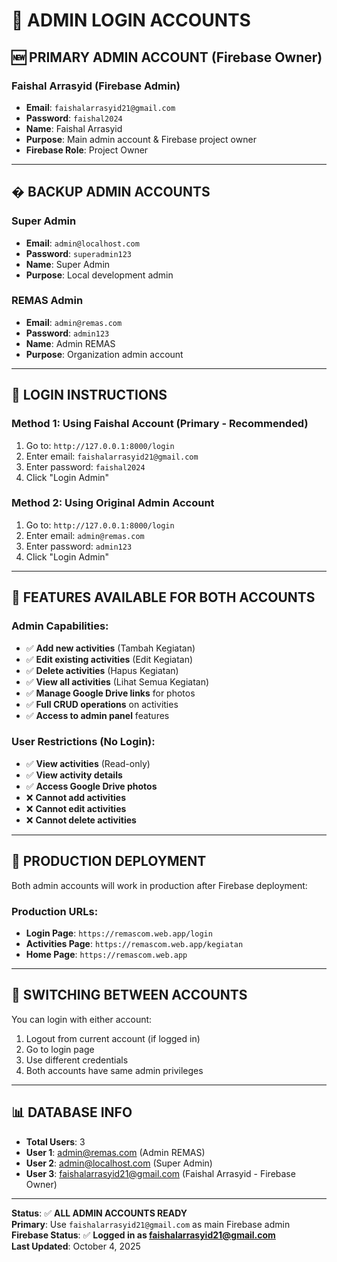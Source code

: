 # 👤 ADMIN LOGIN ACCOUNTS

## 🆕 **PRIMARY ADMIN ACCOUNT (Firebase Owner)**

### Faishal Arrasyid (Firebase Admin)
- **Email**: `faishalarrasyid21@gmail.com`
- **Password**: `faishal2024`
- **Name**: Faishal Arrasyid
- **Purpose**: Main admin account & Firebase project owner
- **Firebase Role**: Project Owner

---

## � **BACKUP ADMIN ACCOUNTS**

### Super Admin
- **Email**: `admin@localhost.com`
- **Password**: `superadmin123`
- **Name**: Super Admin
- **Purpose**: Local development admin

### REMAS Admin
- **Email**: `admin@remas.com`
- **Password**: `admin123`
- **Name**: Admin REMAS
- **Purpose**: Organization admin account

---

## 🔐 **LOGIN INSTRUCTIONS**

### Method 1: Using Faishal Account (Primary - Recommended)
1. Go to: `http://127.0.0.1:8000/login`
2. Enter email: `faishalarrasyid21@gmail.com`
3. Enter password: `faishal2024`
4. Click "Login Admin"

### Method 2: Using Original Admin Account
1. Go to: `http://127.0.0.1:8000/login`
2. Enter email: `admin@remas.com`
3. Enter password: `admin123`
4. Click "Login Admin"

---

## 🎯 **FEATURES AVAILABLE FOR BOTH ACCOUNTS**

### Admin Capabilities:
- ✅ **Add new activities** (Tambah Kegiatan)
- ✅ **Edit existing activities** (Edit Kegiatan)
- ✅ **Delete activities** (Hapus Kegiatan)
- ✅ **View all activities** (Lihat Semua Kegiatan)
- ✅ **Manage Google Drive links** for photos
- ✅ **Full CRUD operations** on activities
- ✅ **Access to admin panel** features

### User Restrictions (No Login):
- ✅ **View activities** (Read-only)
- ✅ **View activity details** 
- ✅ **Access Google Drive photos**
- ❌ **Cannot add activities**
- ❌ **Cannot edit activities**
- ❌ **Cannot delete activities**

---

## 🚀 **PRODUCTION DEPLOYMENT**

Both admin accounts will work in production after Firebase deployment:

### Production URLs:
- **Login Page**: `https://remascom.web.app/login`
- **Activities Page**: `https://remascom.web.app/kegiatan`
- **Home Page**: `https://remascom.web.app`

---

## 🔄 **SWITCHING BETWEEN ACCOUNTS**

You can login with either account:
1. Logout from current account (if logged in)
2. Go to login page
3. Use different credentials
4. Both accounts have same admin privileges

---

## 📊 **DATABASE INFO**

- **Total Users**: 3
- **User 1**: admin@remas.com (Admin REMAS)
- **User 2**: admin@localhost.com (Super Admin)  
- **User 3**: faishalarrasyid21@gmail.com (Faishal Arrasyid - Firebase Owner)

---

**Status**: ✅ **ALL ADMIN ACCOUNTS READY**  
**Primary**: Use `faishalarrasyid21@gmail.com` as main Firebase admin  
**Firebase Status**: ✅ **Logged in as faishalarrasyid21@gmail.com**  
**Last Updated**: October 4, 2025